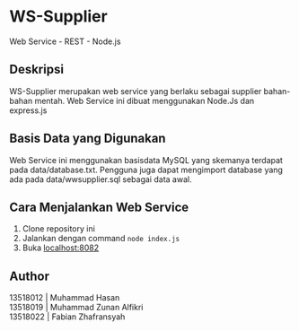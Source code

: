 # WS-Supplier
Web Service - REST - Node.js

## Deskripsi
WS-Supplier merupakan web service yang berlaku sebagai supplier bahan-bahan mentah. Web Service ini dibuat menggunakan Node.Js dan express.js

## Basis Data yang Digunakan
Web Service ini menggunakan basisdata MySQL yang skemanya terdapat pada data/database.txt. Pengguna juga dapat mengimport database yang ada pada data/wwsupplier.sql sebagai data awal.

## Cara Menjalankan Web Service
1. Clone repository ini
2. Jalankan dengan command `node index.js`
3. Buka [localhost:8082](http://localhost:8082)

## Author
13518012 | Muhammad Hasan \
13518019 | Muhammad Zunan Alfikri \
13518022 | Fabian Zhafransyah
